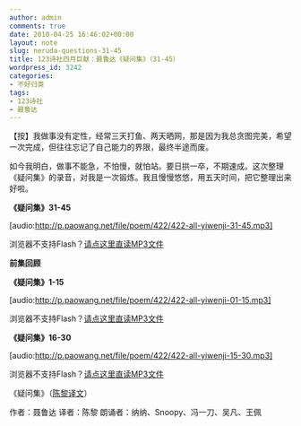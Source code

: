 ```yaml
---
author: admin
comments: true
date: 2010-04-25 16:46:02+00:00
layout: note
slug: neruda-questions-31-45
title: 123诗社四月巨献：聂鲁达《疑问集》（31-45）
wordpress_id: 3242
categories:
- 不好归类
tags:
- 123诗社
- 聂鲁达
---
```


【按】我做事没有定性，经常三天打鱼、两天晒网，那是因为我总贪图完美，希望一次完成，但往往忘记了自己能力的界限，最终半途而废。

如今我明白，做事不能急，不怕慢，就怕站。要日拱一卒，不期速成。这次整理《疑问集》的录音，对我是一次锻炼。我且慢慢悠悠，用五天时间，把它整理出来好啦。

**《疑问集》31-45**

[audio:http://p.paowang.net/file/poem/422/422-all-yiwenji-31-45.mp3]

浏览器不支持Flash？[请点这里直读MP3文件](http://p.paowang.net/file/poem/422/422-all-yiwenji-31-45.mp3)

**前集回顾**

**《疑问集》1-15**

[audio:http://p.paowang.net/file/poem/422/422-all-yiwenji-01-15.mp3]

浏览器不支持Flash？[请点这里直读MP3文件](http://p.paowang.net/file/poem/422/422-all-yiwenji-01-15.mp3)

**《疑问集》16-30**

[audio:http://p.paowang.net/file/poem/422/422-all-yiwenji-15-30.mp3]

浏览器不支持Flash？[请点这里直读MP3文件](http://p.paowang.net/file/poem/422/422-all-yiwenji-15-30.mp3)

《疑问集》（[陈黎译文](http://www.hgjh.hlc.edu.tw/~chenli/neruda%20Q.htm)）

作者：聂鲁达
译者：陈黎
朗诵者：纳纳、Snoopy、冯一刀、吴凡、王佩
